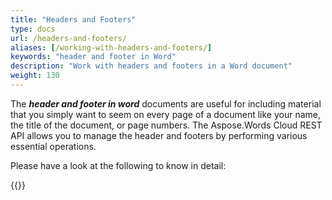 ```yaml
---
title: "Headers and Footers"
type: docs
url: /headers-and-footers/
aliases: [/working-with-headers-and-footers/]
keywords: "header and footer in Word"
description: "Work with headers and footers in a Word document"
weight: 130
---
```


The ***header and footer in word*** documents are useful for including material that you simply want to seem on every page of a document like your name, the title of the document, or page numbers. The Aspose.Words Cloud REST API allows you to manage the header and footers by performing various essential operations.

Please have a look at the following to know in detail:

{{<list-children-pages>}}
